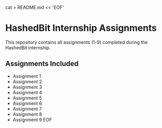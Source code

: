cat > README.md << 'EOF'
# HashedBit Internship Assignments

This repository contains all assignments (1-9) completed during the HashedBit internship.

## Assignments Included
- Assignment 1
- Assignment 2 
- Assignment 3
- Assignment 4
- Assignment 5
- Assignment 6
- Assignment 7
- Assignment 8
- Assignment 9
EOF